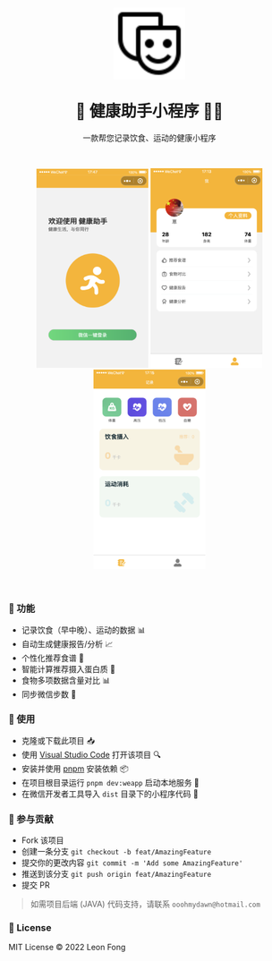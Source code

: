 <h1 align="center"><p align="center"><a href="https://sesine.com/mina" target="_blank"><img src="./static/CarbonTheater.svg" width="128" hegiht="128" alt="logo"></a></p>🍎 健康助手小程序 🏃‍♂️</h1>
<p align="center">一款帮您记录饮食、运动的健康小程序</p>
<br/>
<p align='center'>
<img src='./static/firstPage.png' width='200'/> 
<img src='./static/home.png' width='200'/>
<img src='./static/record.png' width='200'/>
</p>
<br/>


### 🌟 功能
- 记录饮食（早中晚）、运动的数据 📊
- 自动生成健康报告/分析 📈
- 个性化推荐食谱 🍲
- 智能计算推荐摄入蛋白质 🥚
- 食物多项数据含量对比 📊
- 同步微信步数 🏃

### 🚀 使用
- 克隆或下载此项目 📥
- 使用 [Visual Studio Code](https://code.visualstudio.com/) 打开该项目 🔍
- 安装并使用 [pnpm](https://pnpm.io/) 安装依赖 📦
- 在项目根目录运行 `pnpm dev:weapp` 启动本地服务 🚀
- 在微信开发者工具导入 `dist` 目录下的小程序代码 📱

### 👥 参与贡献
- Fork 该项目 
- 创建一条分支 `git checkout -b feat/AmazingFeature` 
- 提交你的更改内容 `git commit -m 'Add some AmazingFeature'` 
- 推送到该分支 `git push origin feat/AmazingFeature`
- 提交 PR 


> 如需项目后端 (JAVA) 代码支持，请联系 `ooohmydawn@hotmail.com`


### 📝 License

MIT License © 2022 Leon Fong
